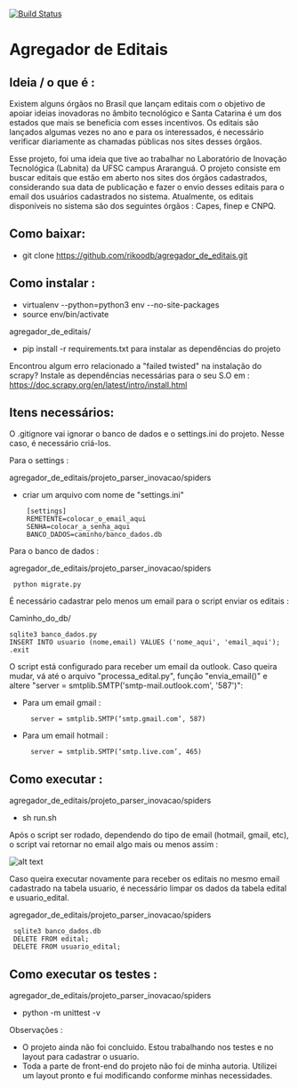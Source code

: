 [![Build Status](https://travis-ci.org/rikoodb/agregador_de_editais.svg?branch=master)](https://travis-ci.org/rikoodb/agregador_de_editais)

# Agregador de Editais

## Ideia / o que é  :
 Existem alguns órgãos no Brasil que lançam editais com o objetivo de apoiar ideias inovadoras no âmbito tecnológico e Santa Catarina é um dos estados que mais se beneficia com esses incentivos. Os editais são lançados algumas vezes no ano e para os interessados, é necessário verificar diariamente as chamadas públicas nos sites desses órgãos.

Esse projeto, foi uma ideia que tive ao trabalhar no Laboratório de Inovação Tecnológica (Labnita) da UFSC campus Araranguá. O projeto consiste em buscar editais que estão em aberto nos sites dos órgãos cadastrados, considerando sua data de publicação e fazer o envio desses editais para o email dos usuários cadastrados no sistema. Atualmente, os editais disponíveis no sistema são dos seguintes órgãos : Capes, finep e CNPQ.

## Como baixar:
 - git clone https://github.com/rikoodb/agregador_de_editais.git

## Como instalar :
 - virtualenv --python=python3 env  --no-site-packages
 - source env/bin/activate


agregador_de_editais/
 - pip install -r requirements.txt para instalar as dependências do projeto

Encontrou algum erro relacionado a "failed twisted" na instalação do scrapy? Instale as dependências necessárias para o seu S.O em :
 https://doc.scrapy.org/en/latest/intro/install.html

## Itens necessários:
O .gitignore vai ignorar o banco de dados e o settings.ini do projeto. Nesse caso, é necessário criá-los.

Para o settings :

agregador_de_editais/projeto_parser_inovacao/spiders

 - criar um arquivo com nome de "settings.ini"
    
        [settings]
    	REMETENTE=colocar_o_email_aqui
    	SENHA=colocar_a_senha_aqui
        BANCO_DADOS=caminho/banco_dados.db

 Para o banco de dados :
  
agregador_de_editais/projeto_parser_inovacao/spiders

     python migrate.py
 
 É necessário cadastrar pelo menos um email para o script enviar os editais :

 Caminho_do_db/
 
    sqlite3 banco_dados.py
    INSERT INTO usuario (nome,email) VALUES ('nome_aqui', 'email_aqui');
    .exit


O script está configurado para receber um email da outlook. Caso queira mudar, vá até o arquivo "processa_edital.py", função "envia_email()" e altere  "server = smtplib.SMTP('smtp-mail.outlook.com', '587')":
 
- Para um email gmail :

        server = smtplib.SMTP(‘smtp.gmail.com’, 587) 

- Para um email hotmail :
 
        server = smtplib.SMTP(‘smtp.live.com’, 465)

## Como executar :
agregador_de_editais/projeto_parser_inovacao/spiders
 - sh run.sh
 
 Após o script ser rodado, dependendo do tipo de email (hotmail, gmail, etc), o script vai retornar no email algo mais ou menos assim :

![alt text](https://imagizer.imageshack.com/v2/362x711q90/923/pImORh.png)
 
Caso queira executar novamente para receber os editais no mesmo email cadastrado na tabela usuario, é necessário limpar os dados da tabela edital e usuario_edital.

agregador_de_editais/projeto_parser_inovacao/spiders

     sqlite3 banco_dados.db
     DELETE FROM edital;
     DELETE FROM usuario_edital;
	 
## Como executar os testes :
agregador_de_editais/projeto_parser_inovacao/spiders
 - python -m unittest -v 

Observações :
 - O projeto ainda não foi concluido. Estou trabalhando nos testes e no layout para cadastrar o usuario.
  - Toda a parte de front-end do projeto não foi de minha autoria. Utilizei um layout pronto e fui modificando conforme minhas necessidades.

